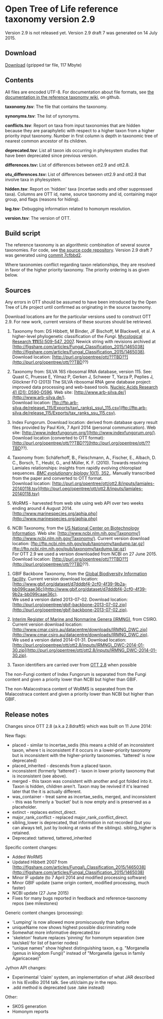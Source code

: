 # Open Tree of Life reference taxonomy version 2.9

Version 2.9 is not released yet.  Version 2.9 draft 7 was generated on 14 July 2015.

## Download

[Download](http://files.opentreeoflife.org/ott/ott2.9/ott2.9draft7.tgz) (gzipped tar file, 117 Mbyte) 

## Contents
All files are encoded UTF-8.  For documentation about file formats, see [the documentation in the reference taxonomy
wiki](https://github.com/OpenTreeOfLife/reference-taxonomy/wiki/Interim-taxonomy-file-format),
on github.

**taxonomy.tsv**: The file that contains the taxonomy.

**synonyms.tsv**: The list of synonyms.

**conflicts.tsv**: Report on taxa from input taxonomies that are
  hidden because they are paraphyletic with respect to a higher
  taxon from a higher priority input taxonomy.  Number in first column is depth in taxonomic tree of
  nearest common ancestor of its children.

**deprecated.tsv**: List all taxon ids occurring in phylesystem studies that have been deprecated since previous version. 

**differences.tsv:** List of differences between ott2.9 and ott2.8.

**otu_differences.tsv:** List of differences between ott2.9 and ott2.8 that involve taxa in phylesystem.

**hidden.tsv**: Report on 'hidden' taxa (incertae sedis and other suppressed taxa). Columns are OTT id, name, source taxonomy and id, containing major group, and flags (reasons for hiding).

**log.tsv**: Debugging information related to homonym resolution.

**version.tsv**: The version of OTT.

## Build script

The reference taxonomy is an algorithmic combination of several
source taxonomies.  For code,
see <a href="https://github.com/OpenTreeOfLife/reference-taxonomy">the
source code repository</a>.
Version 2.9 draft 7 was generated using 
[commit 7cfbbd2](https://github.com/OpenTreeOfLife/reference-taxonomy/commit/?).

Where taxonomies conflict regarding taxon relationships, they are
resolved in favor of the higher priority taxonomy.  The priority
ordering is as given below.

## Sources

Any errors in OTT
should be assumed to have been introduced by the Open Tree of Life 
project until confirmed as originating in the source taxonomy.

Download locations are for the particular versions used to construct
OTT 2.9.  For new work, current versions of these sources should be
retrieved.

1.  Taxonomy from: 
    DS Hibbett, M Binder, JF Bischoff, M Blackwell, et al. 
    A higher-level phylogenetic classification of the <i>Fungi</i>.
    [Mycological Research</i> <b>111</b>(5):509-547, 2007](http://dx.doi.org/10.1016/j.mycres.2007.03.004).
    Newick string with revisions
    archived at [http://figshare.com/articles/Fungal_Classification_2015/1465038](http://figshare.com/articles/Fungal_Classification_2015/1465038).
    <br />
    Download location: [http://purl.org/opentree/ott/??TBD??](http://purl.org/opentree/ott/??TBD??)

1.  Taxonomy from: SILVA 16S ribosomal RNA database, version 115.
    See: Quast C, Pruesse E, Yilmaz P, Gerken J, Schweer T, Yarza P, Peplies J,
    Gl&ouml;ckner FO (2013) The SILVA ribosomal RNA gene database project:
    improved data processing and web-based tools. 
    [Nucleic Acids Research</i> 41 (D1): D590-D596](http://dx.doi.org/10.1093/nar/gks1219).
    Web site: [http://www.arb-silva.de/](http://www.arb-silva.de/).
    <br />
    Download location: [ftp://ftp.arb-silva.de/release\_115/Exports/tax\_ranks\_ssu\_115.csv](ftp://ftp.arb-silva.de/release_115/Exports/tax_ranks_ssu_115.csv).

1.  Index Fungorum.
    Download location: derived from database query result files provided by Paul
    Kirk, 7 April 2014 (personal communication).
    Web site: [http://www.indexfungorum.org/](http://www.indexfungorum.org/).
    <br />
    Download location (converted to OTT format): [http://purl.org/opentree/ott/??TBD??](http://purl.org/opentree/ott/??TBD??).

1.  Taxonomy from:
    Sch&auml;ferhoff, B., Fleischmann, A., Fischer, E., Albach, D. C., Borsch,
    T., Heubl, G., and M&uuml;ller, K. F. (2010). Towards resolving Lamiales
    relationships: insights from rapidly evolving chloroplast
    sequences. 
    [<i>BMC evolutionary biology</i> 10(1), 352.](http://dx.doi.org/10.1186/1471-2148-10-352).
    Manually transcribed from the paper and converted to OTT format.
    <br />
    Download location: [http://purl.org/opentree/ott/ott2.8/inputs/lamiales-20140118.tsv](http://purl.oeg/opentree/ott/ott2.8/inputs/lamiales-20140118.tsv)

1.  WoRMS - harvested from web site using web API over two weeks ending around 4 August 2014.
    [http://www.marinespecies.org/aphia.php](http://www.marinespecies.org/aphia.php)

1.  NCBI Taxonomy, from the 
    [US National Center on Biotechnology Information](http://www.ncbi.nlm.nih.gov/).
    Web site: [http://www.ncbi.nlm.nih.gov/Taxonomy/](http://www.ncbi.nlm.nih.gov/Taxonomy/).
    Current version download location:
    [ftp://ftp.ncbi.nlm.nih.gov/pub/taxonomy/taxdump.tar.gz](ftp://ftp.ncbi.nlm.nih.gov/pub/taxonomy/taxdump.tar.gz)
    <br />
    For OTT 2.9 we used a version downloaded from NCBI on 27 June 2015.
    Download location: [http://purl.org/opentree/ott/??TBD??](http://purl.org/opentree/ott/??TBD??).
  </li>

1.  GBIF Backbone Taxonomy, from the 
    [Global Biodiversity Information facility](http://www.gbif.org/).
    Current version download location: 
    [http://www.gbif.org/dataset/d7dddbf4-2cf0-4f39-9b2a-bb099caae36c](http://www.gbif.org/dataset/d7dddbf4-2cf0-4f39-9b2a-bb099caae36c).
    <br />
    We used a version dated 2013-07-02.
    Download location: [http://purl.org/opentree/gbif-backbone-2013-07-02.zip](http://purl.org/opentree/gbif-backbone-2013-07-02.zip).

1.  [Interim Register of Marine and Nonmarine Genera (IRMNG)](http://www.obis.org.au/irmng/), from CSIRO.
    Current version download location:
    [http://www.cmar.csiro.au/datacentre/downloads/IRMNG_DWC.zip](http://www.cmar.csiro.au/datacentre/downloads/IRMNG_DWC.zip).
    <br />
    We used a version dated 2014-01-31.  Download location:
    [http://purl.org/opentree/ott/ott2.8/inputs/IRMNG\_DWC-2014-01-30.zip](http://purl.org/opentree/ott/ott2.8/inputs/IRMNG_DWC-2014-01-30.zip).
 
1.  Taxon identifiers are carried over from [OTT 2.8](http://purl.org/opentree/ott/ott2.8/) when possible

The non-Fungi content of Index Fungorum is separated from the Fungi
content and given a priority lower than NCBI but higher than GBIF.

The non-Malacostraca content of WoRMS is separated from the
Malacostraca content and given a priority lower than NCBI but higher
than GBIF.

## Release notes

Changes since OTT 2.8 (a.k.a 2.8draft5) which was built on 11 June 2014:

New flags:

* placed - similar to incertae\_sedis (this means a child of an
  inconsistent taxon, where t is inconsistent if it occurs in a
  lower-priority taxonomy but is inconsistent with the higher-priority
  taxonomies.  'tattered' is now deprecated)
* placed\_inherited - descends from a placed taxon.
* inconsistent (formerly 'tattered') - taxon in lower priority 
  taxonomy that is inconsistent (see above).
* merged - this taxon was consistent with another and got folded 
  into it.  Taxon is hidden, children aren't.  Taxon may be
  revived if it's learned later that the it is actually different.
* was_container - treat same as incertae_sedis, merged, and
  inconsistent - this was formerly a 'bucket' but is now empty and is
  preserved as a placeholder.
* extinct - replaces extinct_direct.
* major_rank_conflict - replaced major_rank_conflict_direct.
* sibling\_lower is deprecated, that information in not recorded (but you can
  always tell, just by looking at ranks of the siblings).  sibling\_higher
  is retained.
* Deprecated: tattered, tattered_inherited

Specific content changes:

* Added WoRMS
* Updated Hibbett 2007 from [http://figshare.com/articles/Fungal\_Classification_2015/1465038](http://figshare.com/articles/Fungal_Classification_2015/1465038)
* Minor IF update (to 7 April 2014 and modified processing software)
* Minor GBIF update (same origin content, modified processing, much faster)
* NCBI update (27 June 2015)
* Fixes for many bugs reported in feedback and reference-taxonomy repos (see milestones)

Generic content changes (processing):

* 'Lumping' is now allowed more promiscuously than before
* uniqueName now shows highest possible discriminating node
* Somewhat more informative deprecated.tsv
* 'skeleton' feature replaces 'pinning' for homonym separation (see
  tax/skel/ for list of barrier nodes)
* "unique names" show highest distinguishing taxon, e.g. "Morganella
  (genus in kingdom Fungi)" instead of "Morganella (genus in family
  Agaricaceae)"

Jython API changes:

* Experimental 'claim' system, an implementation of what JAR described in
  his IEvoBio 2014 talk.  See util/claim.py in the repo.
* .add method is deprecated (use .take instead)

Other:

* SKOS generation
* Homonym reports
